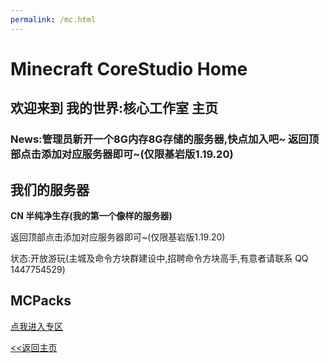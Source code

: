 ```yaml
---
permalink: /mc.html
---
```


# Minecraft CoreStudio Home

## 欢迎来到 我的世界:核心工作室 主页

### News:管理员新开一个8G内存8G存储的服务器,快点加入吧~ 返回顶部点击添加对应服务器即可~(仅限基岩版1.19.20)

## 我们的服务器

**CN 半纯净生存(我的第一个像样的服务器)**

返回顶部点击添加对应服务器即可~(仅限基岩版1.19.20)

状态:开放游玩(主城及命令方块群建设中,招聘命令方块高手,有意者请联系 QQ 1447754529)

## MCPacks

[点我进入专区](/mcpack)

[<<返回主页](https://corestudi0.github.io)
